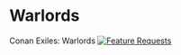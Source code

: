 # Warlords
Conan Exiles: Warlords
[![Feature Requests](http://feathub.com/bigmanshawn/Warlords?format=svg)](http://feathub.com/bigmanshawn/Warlords)
